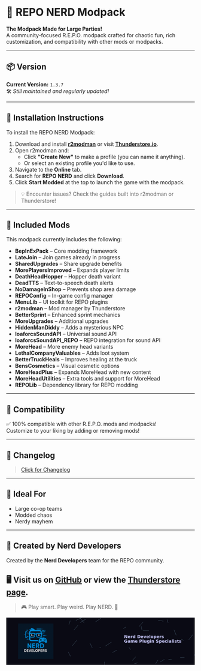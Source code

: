 # 🧠 REPO NERD Modpack

**The Modpack Made for Large Parties!**  
A community-focused R.E.P.O. modpack crafted for chaotic fun, rich customization, and compatibility with other mods or modpacks.

---

## 📦 Version

**Current Version:** `1.3.7`  
🛠 *Still maintained and regularly updated!*

---

## 🚀 Installation Instructions

To install the REPO NERD Modpack:

1. Download and install **[r2modman](https://thunderstore.io/package/ebkr/r2modman/)** or visit **[Thunderstore.io](https://thunderstore.io/)**.
2. Open r2modman and:
   - Click **"Create New"** to make a profile (you can name it anything).
   - Or select an existing profile you'd like to use.
3. Navigate to the **Online** tab.
4. Search for **REPO NERD** and click **Download**.
5. Click **Start Modded** at the top to launch the game with the modpack.

> 💡 Encounter issues? Check the guides built into r2modman or Thunderstore!

---

## 🧩 Included Mods

This modpack currently includes the following:

- **BepInExPack** – Core modding framework  
- **LateJoin** – Join games already in progress  
- **SharedUpgrades** – Share upgrade benefits  
- **MorePlayersImproved** – Expands player limits  
- **DeathHeadHopper** – Hopper death variant  
- **DeadTTS** – Text-to-speech death alerts  
- **NoDamageInShop** – Prevents shop area damage  
- **REPOConfig** – In-game config manager  
- **MenuLib** – UI toolkit for REPO plugins  
- **r2modman** – Mod manager by Thunderstore  
- **BetterSprint** – Enhanced sprint mechanics  
- **MoreUpgrades** – Additional upgrades  
- **HiddenManDiddy** – Adds a mysterious NPC  
- **loaforcsSoundAPI** – Universal sound API  
- **loaforcsSoundAPI_REPO** – REPO integration for sound API  
- **MoreHead** – More enemy head variants  
- **LethalCompanyValuables** – Adds loot system  
- **BetterTruckHeals** – Improves healing at the truck  
- **BensCosmetics** – Visual cosmetic options  
- **MoreHeadPlus** – Expands MoreHead with new content  
- **MoreHeadUtilities** – Extra tools and support for MoreHead  
- **REPOLib** – Dependency library for REPO modding

---

## 🔄 Compatibility

✅ 100% compatible with other R.E.P.O. mods and modpacks!  
Customize to your liking by adding or removing mods!

---

## 📝 Changelog

> [Click for Changelog](https://github.com/DyslexicNerd01/REPONERD/blob/main/CHANGELOG.md)

---

## 👥 Ideal For

- Large co-op teams
- Modded chaos
- Nerdy mayhem

---

## 👤 Created by Nerd Developers

Created by the **Nerd Developers** team for the REPO community.  

🖥 Visit us on [GitHub](https://github.com/Nerd-Developers) or view the [Thunderstore page](https://thunderstore.io/c/repo/p/NerdsDev).
---

> 🎮 Play smart. Play weird. Play NERD. 🧠


![Nerd Developers Banner](https://github.com/DyslexicNerd01/REPONERD/blob/main/nerd_developers_banner_1600x400.png?raw=true)
